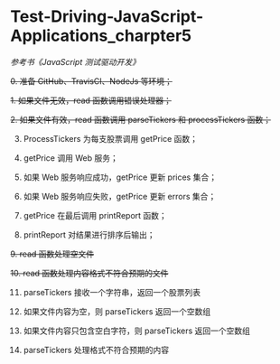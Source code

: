 # Test-Driving-JavaScript-Applications_charpter5

*参考书《JavaScript 测试驱动开发》*

~~0. 准备 GitHub、TravisCI、NodeJs 等环境；~~

~~1. 如果文件无效，read 函数调用错误处理器；~~

~~2. 如果文件有效，read 函数调用 parseTickers 和 processTickers 函数；~~

3. ProcessTickers 为每支股票调用 getPrice 函数；

4. getPrice 调用 Web 服务；

5. 如果 Web 服务响应成功，getPrice 更新 prices 集合；

6. 如果 Web 服务响应失败，getPrice 更新 errors 集合；

7. getPrice 在最后调用 printReport 函数；

8. printReport 对结果进行排序后输出；

~~9. read 函数处理空文件~~

~~10. read 函数处理内容格式不符合预期的文件~~

11. parseTickers 接收一个字符串，返回一个股票列表

12. 如果文件内容为空，则 parseTickers 返回一个空数组

13. 如果文件内容只包含空白字符，则 parseTickers 返回一个空数组

14. parseTickers 处理格式不符合预期的内容

